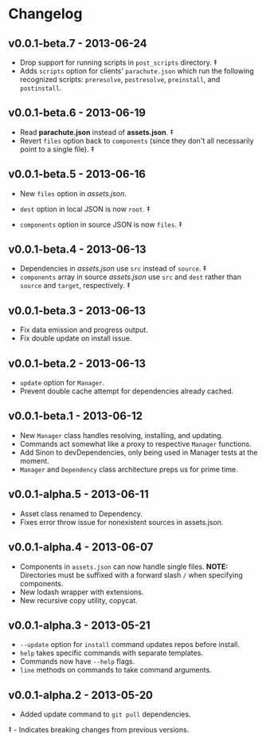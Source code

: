 # Changelog

## v0.0.1-beta.7 - 2013-06-24

* Drop support for running scripts in `post_scripts` directory. ‡
* Adds `scripts` option for clients' `parachute.json` which run the following
  recognized scripts: `preresolve`, `postresolve`, `preinstall`, and
  `postinstall`.

## v0.0.1-beta.6 - 2013-06-19

* Read __parachute.json__ instead of __assets.json__. ‡
* Revert `files` option back to `components` (since they don't all necessarily
  point to a single file). ‡

## v0.0.1-beta.5 - 2013-06-16

* New `files` option in _assets.json_.

* `dest` option in local JSON is now `root`. ‡
* `components` option in source JSON is now `files`. ‡

## v0.0.1-beta.4 - 2013-06-13

* Dependencies in _assets.json_ use `src` instead of `source`. ‡
* `components` array in source _assets.json_ use `src` and `dest` rather than
  `source` and `target`, respectively. ‡

## v0.0.1-beta.3 - 2013-06-13

* Fix data emission and progress output.
* Fix double update on install issue.

## v0.0.1-beta.2 - 2013-06-13

* `update` option for `Manager`.
* Prevent double cache attempt for dependencies already cached.

## v0.0.1-beta.1 - 2013-06-12

* New `Manager` class handles resolving, installing, and updating.
* Commands act somewhat like a proxy to respective `Manager` functions.
* Add Sinon to devDependencies, only being used in Manager tests at the moment.
* `Manager` and `Dependency` class architecture preps us for prime time.

## v0.0.1-alpha.5 - 2013-06-11

* Asset class renamed to Dependency.
* Fixes error throw issue for nonexistent sources in assets.json.

## v0.0.1-alpha.4 - 2013-06-07

* Components in `assets.json` can now handle single files. __NOTE:__ Directories
  must be suffixed with a forward slash `/` when specifying components.
* New lodash wrapper with extensions.
* New recursive copy utility, copycat.

## v0.0.1-alpha.3 - 2013-05-21

* `--update` option for `install` command updates repos before install.
* `help` takes specific commands with separate templates.
* Commands now have `--help` flags.
* `line` methods on commands to take command arguments.

## v0.0.1-alpha.2 - 2013-05-20

* Added update command to `git pull` dependencies.

‡ - Indicates breaking changes from previous versions.
